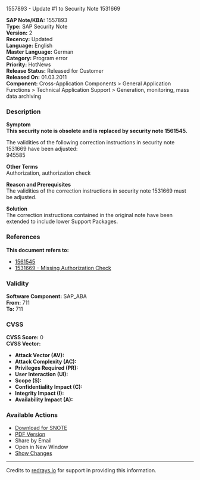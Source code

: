 1557893 - Update #1 to Security Note 1531669

**SAP Note/KBA:** 1557893  
**Type:** SAP Security Note  
**Version:** 2  
**Recency:** Updated  
**Language:** English  
**Master Language:** German  
**Category:** Program error  
**Priority:** HotNews  
**Release Status:** Released for Customer  
**Released On:** 01.03.2011  
**Component:** Cross-Application Components > General Application Functions > Technical Application Support > Generation, monitoring, mass data archiving

### Description

**Symptom**  
**This security note is obsolete and is replaced by security note 1561545.**

The validities of the following correction instructions in security note 1531669 have been adjusted:  
945585

**Other Terms**  
Authorization, authorization check

**Reason and Prerequisites**  
The validities of the correction instructions in security note 1531669 must be adjusted.

**Solution**  
The correction instructions contained in the original note have been extended to include lower Support Packages.

### References

**This document refers to:**
- [1561545](https://me.sap.com/notes/1561545)
- [1531669 - Missing Authorization Check](https://me.sap.com/notes/1531669)

### Validity

**Software Component:** SAP_ABA  
**From:** 711  
**To:** 711

### CVSS

**CVSS Score:** 0  
**CVSS Vector:**

- **Attack Vector (AV):** 
- **Attack Complexity (AC):** 
- **Privileges Required (PR):** 
- **User Interaction (UI):** 
- **Scope (S):** 
- **Confidentiality Impact (C):** 
- **Integrity Impact (I):** 
- **Availability Impact (A):** 

### Available Actions

- [Download for SNOTE](https://notesdownloads.sap.com/note/0040000017177972017)
- [PDF Version](https://userapps.support.sap.com/sap/support/sfm/notes/print/0001557893?language=en-US&token=28881D2FB50466C2D8B25D73E1C5F6C8)
- Share by Email
- Open in New Window
- [Show Changes](https://me.sap.com/notesLatestChanges/0001557893/E/diff)

---

Credits to [redrays.io](https://redrays.io) for support in providing this information.